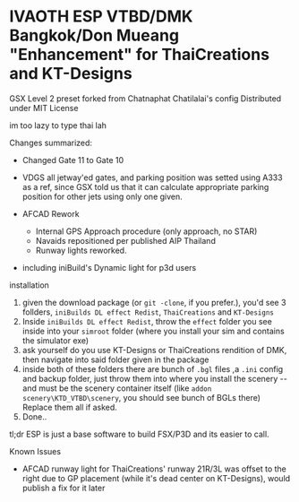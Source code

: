 # IVAOTH ESP VTBD/DMK Bangkok/Don Mueang  "Enhancement" for ThaiCreations and KT-Designs
GSX Level 2 preset forked from Chatnaphat Chatilalai's config
Distributed under MIT License

im too lazy to type thai lah

Changes summarized:
- Changed Gate 11 to Gate 10 
- VDGS all jetway'ed gates, and parking position was setted using A333 as a ref, since GSX told us that it can calculate appropriate parking position for other jets using only one given.
- AFCAD Rework
    - Internal GPS Approach procedure (only approach, no STAR)
    - Navaids repositioned per published AIP Thailand
    - Runway lights reworked.

- including iniBuild's Dynamic light for p3d users

installation
1. given the download package (or `git -clone`, if you prefer.), you'd see 3 follders, `iniBuilds DL effect Redist`, `ThaiCreations` and `KT-Designs`
2. Inside `iniBuilds DL effect Redist`, throw the `effect` folder you see inside into your `simroot` folder (where you install your sim and contains the simulator exe)
3. ask yourself do you use KT-Designs or ThaiCreations rendition of DMK, then navigate into said folder given in the package 
4. inside both of these folders there are bunch of `.bgl` files ,a `.ini` config and backup folder, just throw them into where you install the scenery -- and must be the scenery container itself
    (like `addon scenery\KTD_VTBD\scenery`, you should see bunch of BGLs there) Replace them all if asked.
5. Done.. 

tl;dr ESP is just a base software to build FSX/P3D and its easier to call.

Known Issues 
- AFCAD runway light for ThaiCreations' runway 21R/3L was offset to the right due to GP placement (while it's dead center on KT-Designs), would publish a fix for it later
